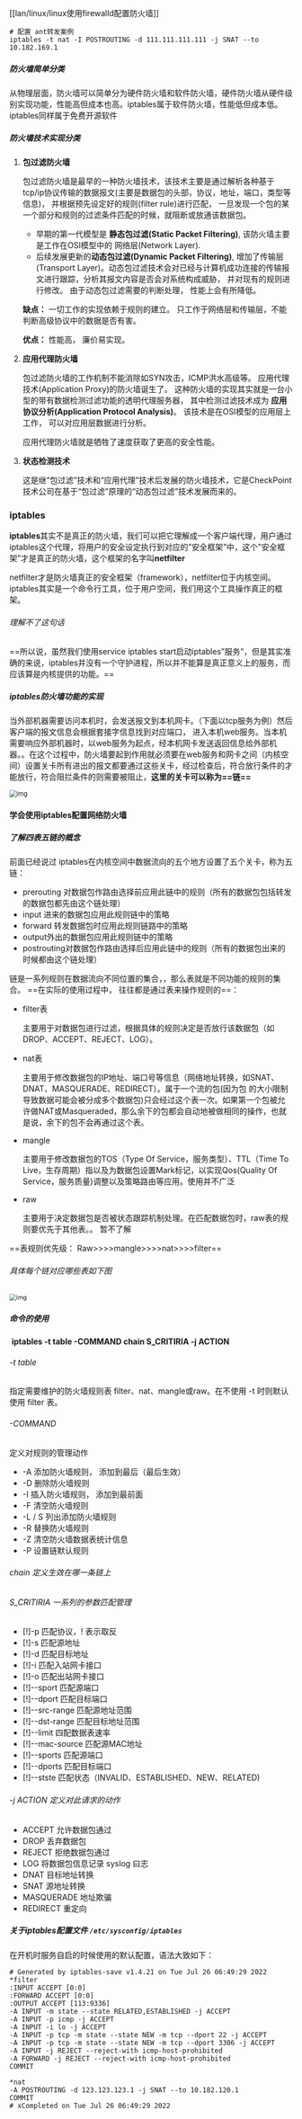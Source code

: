 [[lan/linux/linux使用firewalld配置防火墙]]


```shell
# 配置 ant转发案例
iptables -t nat -I POSTROUTING -d 111.111.111.111 -j SNAT --to 10.182.169.1
```
##### 防火墙简单分类

从物理层面，防火墙可以简单分为硬件防火墙和软件防火墙，硬件防火墙从硬件级别实现功能，性能高但成本也高。iptables属于软件防火墙，性能低但成本低。iptables同样属于免费开源软件

##### 防火墙技术实现分类

1. **包过滤防火墙**

   包过滤防火墙是最早的一种防火墙技术，该技术主要是通过解析各种基于tcp/ip协议传输的数据报文(主要是数据包的头部，协议，地址，端口，类型等信息)， 并根据预先设定好的规则(filter rule)进行匹配， 一旦发现一个包的某一个部分和规则的过滤条件匹配的时候，就阻断或放通该数据包。

   - 早期的第一代模型是 **静态包过滤(Static Packet Filtering)**, 该防火墙主要是工作在OSI模型中的 网络层(Network Layer).
   - 后续发展更新的**动态包过滤(Dynamic Packet Filtering)**, 增加了传输层(Transport Layer)。动态包过滤技术会对已经与计算机成功连接的传输报文进行跟踪，分析其报文内容是否会对系统构成威胁， 并对现有的规则进行修改。 由于动态包过滤需要的判断处理， 性能上会有所降低。

   **缺点：** 一切工作的实现依赖于规则的建立。 只工作于网络层和传输层，不能判断高级协议中的数据是否有害。

   **优点：** 性能高， 廉价易实现。

2. **应用代理防火墙**

   包过滤防火墙的工作机制不能消除如SYN攻击，ICMP洪水高级等。 应用代理技术(Application Proxy)的防火墙诞生了。 这种防火墙的实现其实就是一台小型的带有数据检测过滤功能的透明代理服务器， 其中检测过滤技术成为 **应用协议分析(Application Protocol Analysis)**。 该技术是在OSI模型的应用层上工作， 可以对应用层数据进行分析。

   应用代理防火墙就是牺牲了速度获取了更高的安全性能。

3. **状态检测技术**

   这是继“包过滤”技术和“应用代理”技术后发展的防火墙技术，它是CheckPoint技术公司在基于“包过滤”原理的“动态包过滤”技术发展而来的。

### iptables

**iptables**其实不是真正的防火墙，我们可以把它理解成一个客户端代理，用户通过iptables这个代理，将用户的安全设定执行到对应的”安全框架”中，这个”安全框架”才是真正的防火墙，这个框架的名字叫**netfilter**

netfilter才是防火墙真正的安全框架（framework），netfilter位于内核空间。iptables其实是一个命令行工具，位于用户空间，我们用这个工具操作真正的框架。

###### 理解不了这句话

==所以说，虽然我们使用service iptables start启动iptables”服务”，但是其实准确的来说，iptables并没有一个守护进程，所以并不能算是真正意义上的服务，而应该算是内核提供的功能。==

##### iptables防火墙功能的实现

当外部机器需要访问本机时，会发送报文到本机网卡。（下面以tcp服务为例）然后客户端的报文信息会根据套接字信息找到对应端口， 进入本机web服务。当本机需要响应外部机器时，以web服务为起点，经本机网卡发送返回信息给外部机器。。在这个过程中，防火墙要起到作用就必须要在web服务和网卡之间（内核空间）设置关卡所有进出的报文都要通过这些关卡，经过检查后，符合放行条件的才能放行，符合阻拦条件的则需要被阻止，**这里的关卡可以称为==链==**

<img src="linux使用iptables配置防火墙.assets/021217_0051_2.png" alt="img" style="zoom:80%;" /> 

#### 学会使用iptables配置网络防火墙

##### 了解四表五链的概念

前面已经说过 iptables在内核空间中数据流向的五个地方设置了五个关卡，称为五链：

- prerouting 对数据包作路由选择前应用此链中的规则（所有的数据包包括转发的数据包都先由这个链处理）
- input  进来的数据包应用此规则链中的策略
- forward  转发数据包时应用此规则链路中的策略
- output外出的数据包应用此规则链中的策略
- postrouting对数据包作路由选择后应用此链中的规则（所有的数据包出来的时候都由这个链处理）

链是一系列规则在数据流向不同位置的集合，，那么表就是不同功能的规则的集合。 ==在实际的使用过程中， 往往都是通过表来操作规则的==：

- filter表

  主要用于对数据包进行过滤，根据具体的规则决定是否放行该数据包（如DROP、ACCEPT、REJECT、LOG）。

- nat表

  主要用于修改数据包的IP地址、端口号等信息（网络地址转换，如SNAT、DNAT、MASQUERADE、REDIRECT）。属于一个流的包(因为包
  的大小限制导致数据可能会被分成多个数据包)只会经过这个表一次。如果第一个包被允许做NAT或Masqueraded，那么余下的包都会自动地被做相同的操作，也就是说，余下的包不会再通过这个表。

- mangle

  主要用于修改数据包的TOS（Type Of Service，服务类型）、TTL（Time To Live，生存周期）指以及为数据包设置Mark标记，以实现Qos(Quality Of Service，服务质量)调整以及策略路由等应用。使用并不广泛

- raw

  主要用于决定数据包是否被状态跟踪机制处理。在匹配数据包时，raw表的规则要优先于其他表。。 暂不了解

==表规则优先级：  Raw>>>>mangle>>>>nat>>>>filter==

###### 具体每个链对应哪些表如下图

<img src="linux使用iptables配置防火墙.assets/021217_0051_6.png" alt="img" style="zoom: 77%;" /> 

##### 命令的使用

​    **iptables -t table -COMMAND chain S_CRITIRIA -j ACTION**

###### -t table

指定需要维护的防火墙规则表 filter、nat、mangle或raw。在不使用 -t 时则默认使用 filter 表。

###### -COMMAND

定义对规则的管理动作

- -A	添加防火墙规则， 添加到最后（最后生效）
- -D	删除防火墙规则
- -I	插入防火墙规则， 添加到最前面
- -F	清空防火墙规则
- -L / S	列出添加防火墙规则
- -R	替换防火墙规则
- -Z	清空防火墙数据表统计信息
- -P	设置链默认规则

###### chain  定义生效在哪一条链上

###### S_CRITIRIA  一系列的参数匹配管理

- [!]-p	匹配协议，! 表示取反
- [!]-s	匹配源地址
- [!]-d	匹配目标地址
- [!]-i	匹配入站网卡接口
- [!]-o	匹配出站网卡接口
- [!]--sport	匹配源端口
- [!]--dport	匹配目标端口
- [!]--src-range	匹配源地址范围
- [!]--dst-range	匹配目标地址范围
- [!]--limit	四配数据表速率
- [!]--mac-source	匹配源MAC地址
- [!]--sports	匹配源端口
- [!]--dports	匹配目标端口
- [!]--stste	匹配状态（INVALID、ESTABLISHED、NEW、RELATED)

###### -j ACTION   定义对此请求的动作

- ACCEPT	允许数据包通过
- DROP	丢弃数据包
- REJECT	拒绝数据包通过
- LOG	将数据包信息记录 syslog 曰志
- DNAT	目标地址转换
- SNAT	源地址转换
- MASQUERADE	地址欺骗
- REDIRECT	重定向

##### 关于iptables配置文件  `/etc/sysconfig/iptables`

在开机时服务自启的时候使用的默认配置，语法大致如下：

```shell
# Generated by iptables-save v1.4.21 on Tue Jul 26 06:49:29 2022
*filter
:INPUT ACCEPT [0:0]
:FORWARD ACCEPT [0:0]
:OUTPUT ACCEPT [113:9336]
-A INPUT -m state --state RELATED,ESTABLISHED -j ACCEPT
-A INPUT -p icmp -j ACCEPT
-A INPUT -i lo -j ACCEPT
-A INPUT -p tcp -m state --state NEW -m tcp --dport 22 -j ACCEPT
-A INPUT -p tcp -m state --state NEW -m tcp --dport 3306 -j ACCEPT
-A INPUT -j REJECT --reject-with icmp-host-prohibited
-A FORWARD -j REJECT --reject-with icmp-host-prohibited
COMMIT

*nat
-A POSTROUTING -d 123.123.123.1 -j SNAT --to 10.182.120.1
COMMIT
# xCompleted on Tue Jul 26 06:49:29 2022
```











































